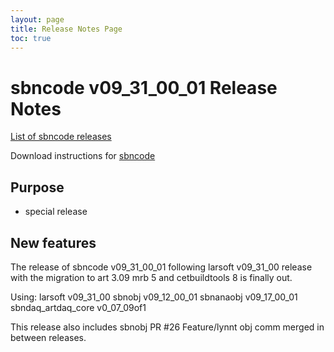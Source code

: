 ```yaml
---
layout: page
title: Release Notes Page
toc: true
---
```


sbncode v09_31_00_01 Release Notes
=======================================================================================

[List of sbncode releases](https://github.com/SBNSoftware/SBNSoftware.github.io/tree/master/AnalysisInfrastructure/Releases)

Download instructions for [sbncode]()

Purpose
---------------------------------------------------

* special release

New features
---------------------------------------------------
 
The release of sbncode v09_31_00_01 following larsoft v09_31_00 release with the migration to art 3.09 mrb 5 and cetbuildtools 8 is finally out.

Using:
		larsoft             v09_31_00
		sbnobj              v09_12_00_01
		sbnanaobj           v09_17_00_01
		sbndaq_artdaq_core  v0_07_09of1
	

This release also includes sbnobj PR #26 Feature/lynnt obj comm merged in between releases.

